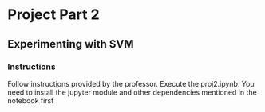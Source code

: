# Project Part 2

## Experimenting with SVM

### Instructions
Follow instructions provided by the professor. Execute the proj2.ipynb. You need to install the jupyter module and other dependencies mentioned in the notebook first